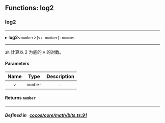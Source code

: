 ## Functions: log2

### log2


___
▸ **log2**<`number`\>(`v: number`): `number`
___



**`zh`** 计算以 2 为底的 v 的对数。




#### Parameters

| Name | Type | Description |
| :------: | :------: | :------: |
| `v` | `number` | - |


#### Returns `number` 
___


##### Defined in &nbsp;   [cocos/core/math/bits.ts:91](https://github.com/cocos-creator/engine/blob/c7bf6b8a9/cocos/core/math/bits.ts#L91)&nbsp;

